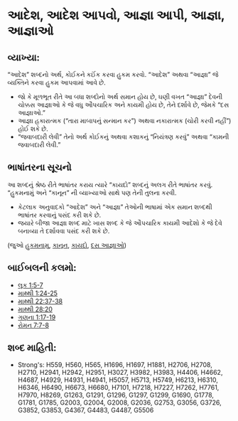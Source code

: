 # આદેશ, આદેશ આપવો, આજ્ઞા આપી, આજ્ઞા, આજ્ઞાઓ 

## વ્યાખ્યા: 

“આદેશ” શબ્દનો અર્થ, કોઈકને કઈંક કરવા હુકમ કરવો.
“આદેશ” અથવા “આજ્ઞા” જે વ્યક્તિને કરવા હુકમ આપવામાં આવે છે.

* જો કે મૂળભૂત રીતે આ બધા શબ્દોનો અર્થ સમાન હોય છે, ઘણી વખત  “આજ્ઞા” દેવની ચોક્કસ આજ્ઞાઓ કે જે વધુ ઔપચારિક અને કાયમી હોય છે, તેને દર્શાવે છે, જેમકે “દસ આજ્ઞાઓ.”
* આજ્ઞા હકારાત્મક (“તારા માબાપનું સન્માન કર”) અથવા નકારાત્મક (ચોરી કરવી નહીં”) હોઈ શકે છે.
* “જવાબદારી લેવી” તેનો અર્થ કોઈકનું અથવા કશાકનું “નિયંત્રણ કરવું” અથવા “કામની જવાબદારી લેવી.”

## ભાષાંતરના સૂચનો 

આ શબ્દનું શ્રેષ્ઠ રીતે ભાષાંતર કરાય ત્યારે “કાયદો” શબ્દનું અલગ રીતે ભાષાંતર કરવું.
“હુકમનામું અને “કાનૂન” ની વ્યાખ્યાઓ સાથે પણ તેની તુલના કરવી.

* કેટલાક અનુવાદકો “આદેશ” અને “આજ્ઞા” તેઓની ભાષામાં એક સમાન શબ્દથી ભાષાંતર કરવાનું પસંદ કરી શકે છે.
* જયારે બીજા આજ્ઞા શબ્દ માટે ખાસ શબ્દ કે જે ઔપચારિક કાયમી આદેશો કે જે દેવે બનાવ્યા તે દર્શાવવા પસંદ કરી શકે છે.

(જુઓ [હુકમનામુ](../other/decree.md), [કાનૂન](../other/statute.md), [કાયદો](../other/law.md), [દસ આજ્ઞાઓ](../other/tencommandments.md))

## બાઈબલની કલમો: 

* [લૂક 1:5-7](rc://gu/tn/help/luk/01/05)
* [માથ્થી 1:24-25](rc://gu/tn/help/mat/01/24)
* [માથ્થી 22:37-38](rc://gu/tn/help/mat/22/37)
* [માથ્થી 28:20](rc://gu/tn/help/mat/28/20)
* [ગણના 1:17-19](rc://gu/tn/help/num/01/17)
* [રોમન 7:7-8](rc://gu/tn/help/rom/07/07)

## શબ્દ માહિતી: 

* Strong's: H559, H560, H565, H1696, H1697, H1881, H2706, H2708, H2710, H2941, H2942, H2951, H3027, H3982, H3983, H4406, H4662, H4687, H4929, H4931, H4941, H5057, H5713, H5749, H6213, H6310, H6346, H6490, H6673, H6680, H7101, H7218, H7227, H7262, H7761, H7970, H8269, G1263, G1291, G1296, G1297, G1299, G1690, G1778, G1781, G1785, G2003, G2004, G2008, G2036, G2753, G3056, G3726, G3852, G3853, G4367, G4483, G4487, G5506
